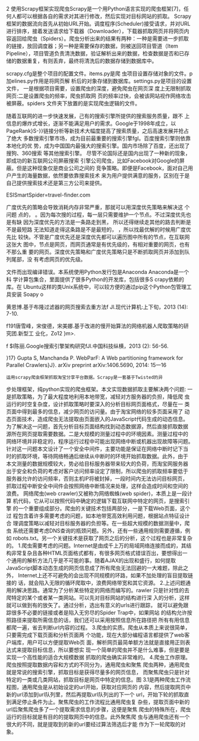 2  使用Scrapy框架实现爬虫Scrapy是一个用Python语言实现的爬虫框架[7]，任何人都可以根据各自的需求对其进行修改，然后实现对目标网站的抓取。
Scrapy框架的数据流向首先从初始URL开始。调度程序(Scheduler)接受请求，并对URL进行排序，接着发送请求给下载器（Downloader），下载器抓取网页并将网页内容返回给爬虫（Spiders）。爬虫分析出来的结果有两种：一种是需要进一步抓取的链接，放回调度器；另一种是需要保存的数据，则被送回项目管道（Item Pipeline），项目管道负责清洗数据，验证解析出来的数据，检查数据是否和已存储的数据重复，有则丢弃，最终将清洗后的数据存储到数据库中。


scrapy.cfg是整个项目的配置文件。items.py是爬
虫项目设置存储对象的文件。p加elines.py作用是将网页解
析后的对象存储到数据库。settings.py是项目的设置文件，
一是根据项目需要，设置爬虫的深度，避免爬虫在网页深
度上无限制抓取网页:二是设置爬虫的频率，爬虫抓取网
页的频率过快，会被该网站视作网络攻击被屏蔽。spiders
文件夹下放置的是实现爬虫逻辑的文件。


随着互联网的进一步快速发展，己有的搜索引擎所提供的搜索服务质量，跟不
上信息的爆炸式增长，逐渐不能满足用户的需求。Google于1998年成立，以
PageRank}S-}}链接分析等新技术大幅度提高了搜索质量，之后高速发展并抢占了绝大
多数搜索引擎市场，成为目前最重要的搜索引擎fgl。百度搜索引擎则依靠本地化的优
势，成为中国国内最强大的搜索引擎。国内市场除了百度，还出现了搜狗、360搜索
等其他搜索引擎。
尽管不论国际还是国内出现了一种新的现象，即成功的新互联网公司屏蔽搜索
引擎公司爬虫，比如Facebook对Google的屏蔽。但是这种现象仅是商业公司之间的
竞争策略。即便是Facebook，面对自己用户产生的海量数据，依然要依靠搜索技术
来为用户提供满意的服务，区别在于是自己提供搜索技术还是第三方公司来提供。


 ESISmartSpider=travel-finder.com


 广度优先的策略会导致消耗内存非常严重，那就可以用深度优先策略来解决这
 个问题
 点的，
 。因为每次搜的过程，每一层只需要维护一个节点。不过深度优先也是有缺
 因为深度优先的方法是一条路走到黑，
 所以还得继续走其他的路去判断是不是最短路
 无法知道走得这条路是不是最短的，
 ，所以找最优解的时候用广度优先比
 较快。不管是广度优先还是深度优先都可以遍历图中所有的节点，在互联网这张大
 图中，节点是网页，而网页通常是有优先级的，有相对重要的网页，也有不那么重
 要的网页。深度优先策略和广度优先策略只是不断抓取网页并添加到队列尾部，没
 有考虑网页的优先级。


 文件而出现编译错误。本系统使用Python发行包是Anaconda  Anaconda是一个科
学计算包集合，里面提供了很多Python的开发库，包括很多S crapy依赖的库。在
Ubuntu这样的类Unix系统中，可以较方便的通过pip这个Python包管理工具安装
Soapy o

黄恩博.基于布隆过滤器的网页搜索去重方法f Jl.现代计算机:上下旬，2013 (14): 7-10.

f191唐雪峰，宋俊德，宋美娜.基于改进的慢开始算法的网络机器人爬取策略的研究团.新型工
业化，Zo12 }m>.

f $l陈丽.Google搜索引擎架构研究fJl.中国科技纵横，2013 (2): 56-56.

}17} Gupta S, Manchanda P. WebParF: A Web partitioning framework for Parallel Crawlers}J}. arXiv
preprint arXiv:1406.5690, 2014: 15一16


    运用scrapy爬虫框架抓取淘宝分享平台数据。Scrapy是一套基于Twisted的异
步处理框架，纯python实现的爬虫框架。本文实现数据抓取主要解决两个问题:
一是抓取策略，为了最大程度地利用本地带宽，减轻对方服务器的负担，降低爬
虫运行的时空复杂度，设计抓取策略时要深入的分析目标网页面格式，尽量在一
类页面中得到最多的信息，减少网页的访问量。由于淘宝网络的较多页面采用了
动态页面技术，造成爬虫无法提取由页面嵌入的JavaScript代码生成的动态信息。
为了解决这一问题，首先分析目标页面结构找到动态数据源，然后直接抓取数据
源所在网页提取需要数据。二是大规模的测量过程中的环境因素。测量过程中的
网络环境并非稳定的，程序运行过程中可能出现网络中断或机器出现故障等问题。
针对这一问题本文设计了一个安全中间件，主要功能是保证在网络中断时记下当
时的抓取环境，等待网络畅通后继续从中断时的环境开始抓取数据。此外，由于
本文测量的数据规模较大，势必给目标服务器带来较大的负荷，而淘宝网服务器
出于安全和负荷的考虑对客户访问频率设定了限制，所以爬虫的抓取频率要低于
服务器允许的访问频率，否则主机IP将被封掉，一段时间内无法访问目标网页，
抓取过程中断安全中间件会按照网络中断情况来处理，这样会造成时间和空间的
浪费。
    网络爬虫(web crawler)又被称为网络蜘蛛(web spider)，本质上是一段计算
机代码，它从可以按照代码中确定的逻辑下载互联网中特定的网页，是搜索引擎
的一个重要组成部分。爬虫的关键技术包括两部分，一是下载Web页面，这个过
程包含着许多需要考虑的问题，如本地带宽高效利用问题，根据站点特征设计合
理调度策略以减轻对目标服务器的负担等。在一些超大规模的数据测量中，爬虫
系统还需要考虑DNS查询的瓶颈问题。另外，还有一些通用规则需要遵循，例如
robots.txt。另一个关键技术是获取了网页之后的分析，这个过程也是非常复杂的。
    1.爬虫需要考虑的问题。Internet是由成千上万的局域网络连接而成的，其结
构非常复杂且各种HTML页面格式都有，有很多网页格式错误百出，要想得出一
个通用的解析方法几乎是不可能的事。随着AJAX的出现和盛行，如何提取
JavaScript脚本动态生成的网页信息成了所有爬虫无法回避的一大难题，除此之外，
Internet上还不可避免的会出现不同规模的环路，如果不加处理的盲目提取链接的
话，就会陷入无限的循环爬取中，浪费网络带宽和其它资源。
    2.上述问题通用的解决思路。通常为了分析某些特定的网络而编写的。rawler
只是针对性的去爬特定的某个或者某一类网站。可以先对目标网站的结构进行深
入的分析，这样就可以做到有的放矢了。通过分析，选出有意义的urls进行跟踪，
就可以避免跟踪很多不必要的链接或者是陷入无穷尽的Spider   Trap中，如果网站
的结构允许按照路径来提取所需信息的话，我们还可以采用按照信息所在路径把
所有有用信息都爬一遍，省去判断url内容的过程。
    3.爬虫的实质。爬虫从本质上来说很简单，只要需完成下载页面和分析页面两
个功能，现在大部分编程语言都提供了web客户端库，用户可以方便提取Web页
面，解析网页最简单额方法就是直接用正则表达式来提取目标信息，所以要想实
现一个简单的爬虫并不是什么难事，但是要是实现一个高性能的适合大规模数据
抓取的爬虫确实非常难的。
    4.爬虫工作原理。爬虫按照提取数据内容和方式的不同分为，通用爬虫和聚焦
爬虫两种，通用爬虫就是常说的搜索引擎，抓取目标是获得尽量多的网页信息，
而聚焦爬虫只是针对特定的一类或几类网站，抓取目标是网页中特定的信息。图
3.1是两种爬虫工作流程图，通用爬虫是从初始设定的url开始，获取对应网页的
内容，然后提取网页中新的url添加到url队列里，然后再提取url队列出的下一个
url，开始下轮的抓取直到满足停止条件为止。聚焦爬虫的工作流程比通用爬虫复
杂些，提取页面中新的url后聚焦爬虫多了一个提取需求信息的步骤，这便是聚焦
爬虫的特殊所在，爬虫运行的目标就是有目的的提取网页中的信息。此外聚焦爬
虫与通用爬虫还有一个很大的不同，就是提取到的新的url要经过算法筛选后才能
作为下一轮爬取的对象。
